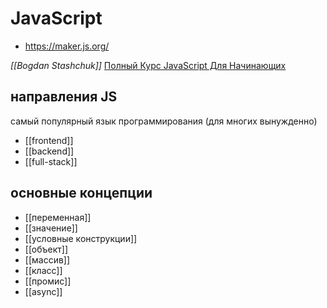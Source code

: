 # JavaScript

- https://maker.js.org/

*[[Bogdan Stashchuk]]*
[Полный Курс JavaScript Для Начинающих](https://www.youtube.com/watch?v=CxgOKJh4zWE)


## направления JS

самый популярный язык программирования (для многих вынужденно)

- [[frontend]]
- [[backend]]
- [[full-stack]]

## основные концепции
- [[переменная]]
- [[значение]]
- [[условные конструкции]]
- [[объект]]
- [[массив]]
- [[класс]]
- [[промис]]
- [[async]]